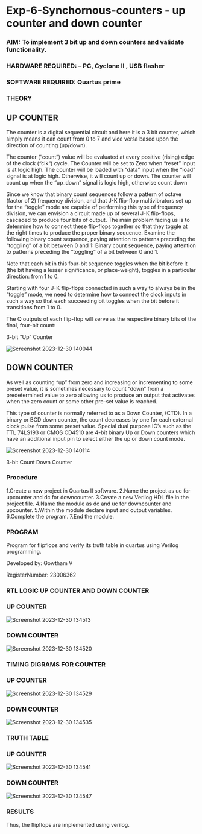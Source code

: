 # Exp-6-Synchornous-counters - up counter and down counter 
### AIM: To implement 3 bit up and down counters and validate  functionality.
### HARDWARE REQUIRED:  – PC, Cyclone II , USB flasher
### SOFTWARE REQUIRED:   Quartus prime
### THEORY 

## UP COUNTER 
The counter is a digital sequential circuit and here it is a 3 bit counter, which simply means it can count from 0 to 7 and vice versa based upon the direction of counting (up/down). 

The counter (“count“) value will be evaluated at every positive (rising) edge of the clock (“clk“) cycle.
The Counter will be set to Zero when “reset” input is at logic high.
The counter will be loaded with “data” input when the “load” signal is at logic high. Otherwise, it will count up or down.
The counter will count up when the “up_down” signal is logic high, otherwise count down

Since we know that binary count sequences follow a pattern of octave (factor of 2) frequency division, and that J-K flip-flop multivibrators set up for the “toggle” mode are capable of performing this type of frequency division, we can envision a circuit made up of several J-K flip-flops, cascaded to produce four bits of output.
The main problem facing us is to determine how to connect these flip-flops together so that they toggle at the right times to produce the proper binary sequence.
Examine the following binary count sequence, paying attention to patterns preceding the “toggling” of a bit between 0 and 1:
Binary count sequence, paying attention to patterns preceding the “toggling” of a bit between 0 and 1.

Note that each bit in this four-bit sequence toggles when the bit before it (the bit having a lesser significance, or place-weight), toggles in a particular direction: from 1 to 0.



 
 

Starting with four J-K flip-flops connected in such a way to always be in the “toggle” mode, we need to determine how to connect the clock inputs in such a way so that each succeeding bit toggles when the bit before it transitions from 1 to 0.

The Q outputs of each flip-flop will serve as the respective binary bits of the final, four-bit count:

 
 

3-bit “Up” Counter

![Screenshot 2023-12-30 140044](https://github.com/Gowtham-jk/Exp-7-Synchornous-counters-/assets/149857834/77b51171-dbdd-47ac-af18-c35a270d0e71)



## DOWN COUNTER 

As well as counting “up” from zero and increasing or incrementing to some preset value, it is sometimes necessary to count “down” from a predetermined value to zero allowing us to produce an output that activates when the zero count or some other pre-set value is reached.

This type of counter is normally referred to as a Down Counter, (CTD). In a binary or BCD down counter, the count decreases by one for each external clock pulse from some preset value. Special dual purpose IC’s such as the TTL 74LS193 or CMOS CD4510 are 4-bit binary Up or Down counters which have an additional input pin to select either the up or down count mode.

![Screenshot 2023-12-30 140114](https://github.com/Gowtham-jk/Exp-7-Synchornous-counters-/assets/149857834/b73c65c4-e40f-4def-9790-c337d532a4c7)


3-bit Count Down Counter
### Procedure
1.Create a new project in Quartus II software. 2.Name the project as uc for upcounter and dc for downcounter. 3.Create a new Verilog HDL file in the project file. 4.Name the module as dc and uc for downcounter and upcounter. 5.Within the module declare input and output variables. 6.Complete the program. 7.End the module.

### PROGRAM 

Program for flipflops  and verify its truth table in quartus using Verilog programming.

Developed by: Gowtham V

RegisterNumber: 23006362 

### RTL LOGIC UP COUNTER AND DOWN COUNTER  

### UP COUNTER

![Screenshot 2023-12-30 134513](https://github.com/Gowtham-jk/Exp-7-Synchornous-counters-/assets/149857834/0b9b1047-33eb-4baf-acd9-042648d62239)

###  DOWN COUNTER  

![Screenshot 2023-12-30 134520](https://github.com/Gowtham-jk/Exp-7-Synchornous-counters-/assets/149857834/34247ab3-d609-456a-9edc-969a88611bd8)


### TIMING DIGRAMS FOR COUNTER  

### UP COUNTER

![Screenshot 2023-12-30 134529](https://github.com/Gowtham-jk/Exp-7-Synchornous-counters-/assets/149857834/fb328a3d-6643-4975-a4ed-a347b1095b20)

###  DOWN COUNTER  
![Screenshot 2023-12-30 134535](https://github.com/Gowtham-jk/Exp-7-Synchornous-counters-/assets/149857834/7a84ddc3-1735-418a-a983-a08175cb408e)


### TRUTH TABLE 
### UP COUNTER
![Screenshot 2023-12-30 134541](https://github.com/Gowtham-jk/Exp-7-Synchornous-counters-/assets/149857834/7e614ff1-793f-4e5c-a208-9def415b491f)


###  DOWN COUNTER  

![Screenshot 2023-12-30 134547](https://github.com/Gowtham-jk/Exp-7-Synchornous-counters-/assets/149857834/5017b902-2591-43e7-8993-7853deaa2fa1)




### RESULTS 
Thus, the flipflops are implemented using verilog.
